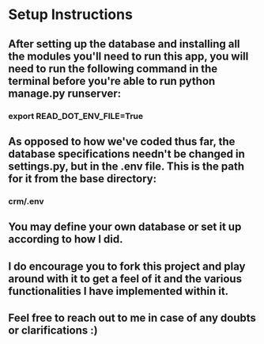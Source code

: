 # Setup Instructions 

## After setting up the database and installing all the modules you'll need to run this app, you will need to run the following command in the terminal before you're able to run python manage.py runserver:

### export READ_DOT_ENV_FILE=True 

## As opposed to how we've coded thus far, the database specifications needn't be changed in settings.py, but in the .env file. This is the path for it from the base directory: 
### crm/.env

## You may define your own database or set it up according to how I did.

## I do encourage you to fork this project and play around with it to get a feel of it and the various functionalities I have implemented within it.

## Feel free to reach out to me in case of any doubts or clarifications :)
